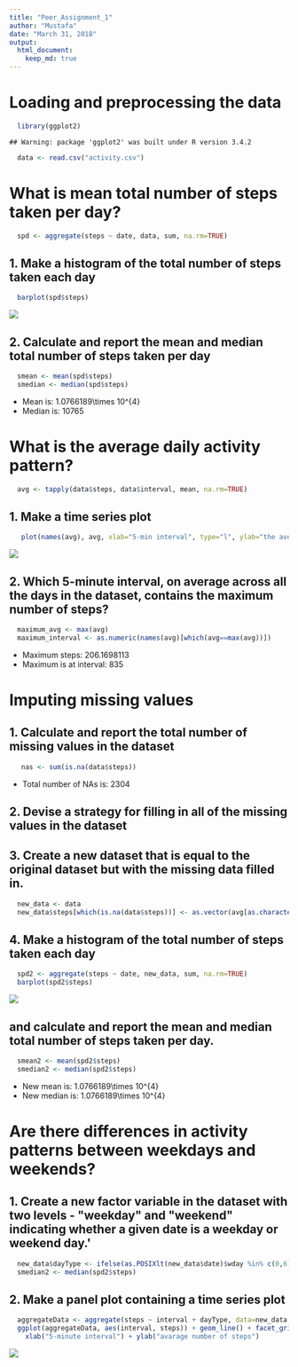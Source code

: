 ```yaml
---
title: "Peer_Assignment_1"
author: "Mustafa"
date: "March 31, 2018"
output:
  html_document:
    keep_md: true
---
```


# Loading and preprocessing the data

```r
  library(ggplot2) 
```

```
## Warning: package 'ggplot2' was built under R version 3.4.2
```

```r
  data <- read.csv("activity.csv")
```

# What is mean total number of steps taken per day?

```r
  spd <- aggregate(steps ~ date, data, sum, na.rm=TRUE)
```

## 1. Make a histogram of the total number of steps taken each day

```r
  barplot(spd$steps)   
```

![](PA1_template_files/figure-html/unnamed-chunk-3-1.png)<!-- -->

## 2. Calculate and report the mean and median total number of steps taken per day

```r
  smean <- mean(spd$steps)
  smedian <- median(spd$steps)
```
* Mean is: 1.0766189\times 10^{4}
* Median is: 10765


# What is the average daily activity pattern?

```r
  avg <- tapply(data$steps, data$interval, mean, na.rm=TRUE)   
```

## 1. Make a time series plot

```r
   plot(names(avg), avg, xlab="5-min interval", type="l", ylab="the average number of steps")  
```

![](PA1_template_files/figure-html/unnamed-chunk-6-1.png)<!-- -->

## 2. Which 5-minute interval, on average across all the days in the dataset, contains the maximum number of steps?

```r
  maximum_avg <- max(avg)
  maximum_interval <- as.numeric(names(avg)[which(avg==max(avg))])
```
* Maximum steps: 206.1698113
* Maximum is at interval: 835

# Imputing missing values
## 1. Calculate and report the total number of missing values in the dataset

```r
   nas <- sum(is.na(data$steps))
```
* Total number of NAs is: 2304

## 2. Devise a strategy for filling in all of the missing values in the dataset

## 3. Create a new dataset that is equal to the original dataset but with the missing data filled in.

```r
  new_data <- data
  new_data$steps[which(is.na(data$steps))] <- as.vector(avg[as.character(data[which(is.na(data$steps)),3])])
```

## 4. Make a histogram of the total number of steps taken each day

```r
  spd2 <- aggregate(steps ~ date, new_data, sum, na.rm=TRUE)
  barplot(spd2$steps)
```

![](PA1_template_files/figure-html/unnamed-chunk-10-1.png)<!-- -->

## and calculate and report the mean and median total number of steps taken per day.

```r
  smean2 <- mean(spd2$steps)
  smedian2 <- median(spd2$steps)
```

* New mean is: 1.0766189\times 10^{4}
* New median is: 1.0766189\times 10^{4}

# Are there differences in activity patterns between weekdays and weekends?

## 1. Create a new factor variable in the dataset with two levels - "weekday" and "weekend" indicating whether a given date is a weekday or weekend day.'

```r
  new_data$dayType <- ifelse(as.POSIXlt(new_data$date)$wday %in% c(0,6), "weekends","weekdays")
  smedian2 <- median(spd2$steps)
```

## 2. Make a panel plot containing a time series plot

```r
  aggregateData <- aggregate(steps ~ interval + dayType, data=new_data, mean)
  ggplot(aggregateData, aes(interval, steps)) + geom_line() + facet_grid(dayType ~ .) + 
    xlab("5-minute interval") + ylab("avarage number of steps")
```

![](PA1_template_files/figure-html/unnamed-chunk-13-1.png)<!-- -->


